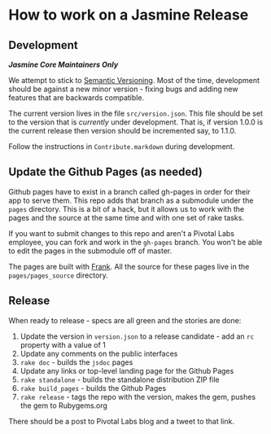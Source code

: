 # How to work on a Jasmine Release

## Development
___Jasmine Core Maintainers Only___

We attempt to stick to [Semantic Versioning](). Most of the time, development should be against a new minor version - fixing bugs and adding new features that are backwards compatible.

The current version lives in the file `src/version.json`. This file should be set to the version that is _currently_ under development. That is, if version 1.0.0 is the current release then version should be incremented say, to 1.1.0.

Follow the instructions in `Contribute.markdown` during development.
                                                                  
## Update the Github Pages (as needed)

Github pages have to exist in a branch called gh-pages in order for their app to serve them. This repo adds that branch as a submodule under the `pages` directory. This is a bit of a hack, but it allows us to work with the pages and the source at the same time and with one set of rake tasks.

If you want to submit changes to this repo and aren't a Pivotal Labs employee, you can fork and work in the `gh-pages` branch. You won't be able to edit the pages in the submodule off of master.

The pages are built with [Frank](https://github.com/blahed/frank). All the source for these pages live in the `pages/pages_source` directory.

## Release

When ready to release - specs are all green and the stories are done:

1. Update the version in `version.json` to a release candidate - add an `rc` property with a value of 1
1. Update any comments on the public interfaces 
1. `rake doc` - builds the `jsdoc` pages
1. Update any links or top-level landing page for the Github Pages
1. `rake standalone` - builds the standalone distribution ZIP file
1. `rake build_pages` - builds the Github Pages
1. `rake release` - tags the repo with the version, makes the gem, pushes the gem to Rubygems.org

There should be a post to Pivotal Labs blog and a tweet to that link.

